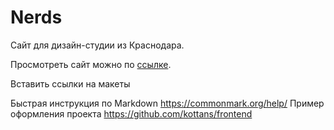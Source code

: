 # Nerds
Сайт для дизайн-студии из Краснодара.

Просмотреть сайт можно по [ссылке](https://bertrana.github.io/nerds_HTMLAcademy).

Вставить ссылки на макеты

Быстрая инструкция по Markdown https://commonmark.org/help/
Пример оформления проекта https://github.com/kottans/frontend 